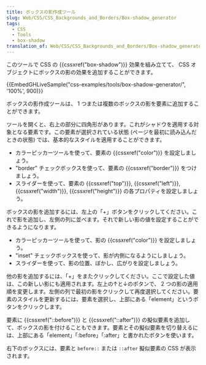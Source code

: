 ```yaml
---
title: ボックスの影作成ツール
slug: Web/CSS/CSS_Backgrounds_and_Borders/Box-shadow_generator
tags:
  - CSS
  - Tools
  - box-shadow
translation_of: Web/CSS/CSS_Backgrounds_and_Borders/Box-shadow_generator
---
```

このツールで CSS の {{cssxref("box-shadow")}} 効果を組み立てて、 CSS オブジェクトにボックスの影の効果を追加することができます。

{{EmbedGHLiveSample("css-examples/tools/box-shadow-generator/", '100%', 900)}}

ボックスの影作成ツールは、 1 つまたは複数のボックスの影を要素に追加することができます。

ツールを開くと、右上の部分に四角形があります。これがシャドウを適用する対象となる要素です。この要素が選択されている状態 (ページを最初に読み込んだときの状態) では、基本的なスタイルを適用することができます。

- カラーピッカーツールを使って、要素の {{cssxref("color")}} を設定しましょう。
- "border" チェックボックスを使って、要素の {{cssxref("border")}} をつけましょう。
- スライダーを使って、要素の {{cssxref("top")}}, {{cssxref("left")}}, {{cssxref("width")}}, {{cssxref("height")}} の各プロパティを設定しましょう。

ボックスの影を追加するには、左上の「+」ボタンをクリックしてください。これで影を追加し、左側の列に並べます。それで新しい影の値を設定することができるようになります。

- カラーピッカーツールを使って、影の {{cssxref("color")}} を設定しましょう。
- "inset" チェックボックスを使って、影が内側になるようにしましょう。
- スライダーを使って、影の位置、ぼかし、広がりを設定しましょう。

他の影を追加するには、「+」をまたクリックしてください。ここで設定した値は、この新しい影にも適用されます。左上の↑と↓のボタンで、 2 つの影の適用順を変更します。左側の列で最初の影をクリックして再度選択してください。要素のスタイルを更新するには、要素を選択し、上部にある「element」というボタンをクリックします。

要素に {{cssxref("::before")}} と {{cssxref("::after")}} の擬似要素を追加して、ボックスの影を付けることもできます。要素とその擬似要素を切り替えるには、上部にある「element」「:before」「:after」と書かれたボタンを使います。

右下のボックスには、要素と `before::` または `::after` 擬似要素の CSS が表示されます。
